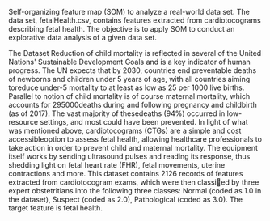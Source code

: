 Self-organizing feature map (SOM) to analyze a real-world data set. The data set, fetalHealth.csv, contains features extracted from cardiotocograms
describing fetal health. The objective is to apply SOM to conduct an explorative data analysis of a given data set.

The Dataset
Reduction of child mortality is reflected in several of the United Nations' Sustainable Development Goals and is a key indicator of human progress. The UN expects that by 2030, countries end preventable deaths of newborns and children under 5 years of age, with all countries aiming toreduce under-5 mortality to at least as low as 25 per 1000 live births. Parallel to notion of child mortality is of course maternal mortality, which accounts for 295000deaths during and following pregnancy and childbirth (as of 2017). The vast majority of thesedeaths (94%) occurred in low-resource settings, and most could have been prevented. In light of what was mentioned above, cardiotocograms (CTGs) are a simple and cost accessibleoption to assess fetal health, allowing healthcare professionals to take action in order to prevent child and maternal mortality. The equipment itself works by sending ultrasound pulses and reading its response, thus shedding light on fetal heart rate (FHR), fetal movements, uterine contractions and more. This dataset contains 2126 records of features extracted from cardiotocogram exams, which were then classied by three expert obstetritians into the following three classes: Normal (coded as 1.0 in the dataset), Suspect (coded as 2.0), Pathological (coded as 3.0). The target feature is fetal health.
